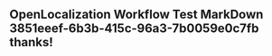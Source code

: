 <properties
ms.topic="hero-topic"
ms.test1="hero-topic"
ms.test2="test"/>

## OpenLocalization Workflow Test MarkDown 3851eeef-6b3b-415c-96a3-7b0059e0c7fb thanks!
